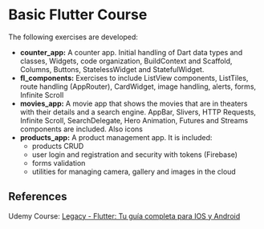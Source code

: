 # Basic Flutter Course
The following exercises are developed:
- **counter_app:** A counter app. Initial handling of Dart data types and classes, Widgets, code organization, BuildContext and Scaffold, Columns, Buttons, StatelessWidget and StatefulWidget.
- **fl_components:** Exercises to include ListView components, ListTiles, route handling (AppRouter), CardWidget, image handling, alerts, forms, Infinite Scroll
- **movies_app:** A movie app that shows the movies that are in theaters with their details and a search engine. AppBar, Slivers, HTTP Requests, Infinite Scroll, SearchDelegate, Hero Animation, Futures and Streams components are included. Also icons
- **products_app:** A product management app. It is included:
  - products CRUD
  - user login and registration and security with tokens (Firebase)
  - forms validation
  - utilities for managing camera, gallery and images in the cloud 

## References
Udemy Course: [Legacy - Flutter: Tu guía completa para IOS y Android](https://www.udemy.com/course/flutter-ios-android-fernando-herrera/)
